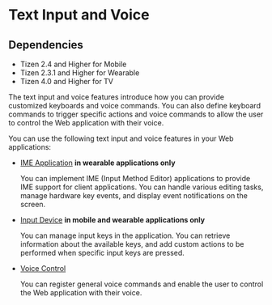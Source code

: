 # Text Input and Voice

## Dependencies

- Tizen 2.4 and Higher for Mobile
- Tizen 2.3.1 and Higher for Wearable
- Tizen 4.0 and Higher for TV

The text input and voice features introduce how you can provide customized keyboards and voice commands. You can also define keyboard commands to trigger specific actions and voice commands to allow the user to control the Web application with their voice.

You can use the following text input and voice features in your Web applications:

- [IME Application](./text-input/input-method-w.md) **in wearable applications only**

  You can implement IME (Input Method Editor) applications to provide IME support for client applications. You can handle various editing tasks, manage hardware key events, and display event notifications on the screen.

- [Input Device](./text-input/input_device-w.md) **in mobile and wearable applications only**

  You can manage input keys in the application. You can retrieve information about the available keys, and add custom actions to be performed when specific input keys are pressed.

- [Voice Control](./voice-control-w.md)

  You can register general voice commands and enable the user to control the Web application with their voice.

